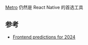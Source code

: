 [Metro](https://facebook.github.io/metro/) 仍然是 React Native 的首选工具

## 参考

- [Frontend predictions for 2024](https://buttondown.email/whatever_jamie/archive/frontend-predictions-for-2024/)